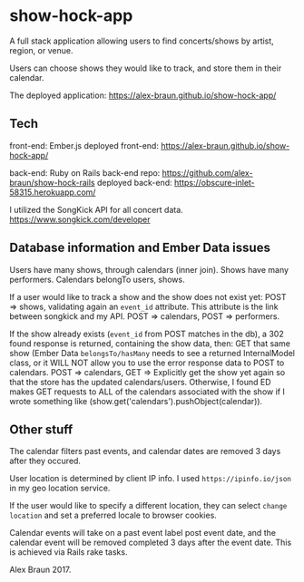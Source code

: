 # show-hock-app

A full stack application allowing users to find concerts/shows by artist, region, or venue.

Users can choose shows they would like to track, and store them in their calendar.

The deployed application:
https://alex-braun.github.io/show-hock-app/

## Tech

front-end: Ember.js
  deployed front-end: https://alex-braun.github.io/show-hock-app/

back-end: Ruby on Rails
  back-end repo: https://github.com/alex-braun/show-hock-rails
  deployed back-end: https://obscure-inlet-58315.herokuapp.com/

I utilized the SongKick API for all concert data.
  https://www.songkick.com/developer

## Database information and Ember Data issues

Users have many shows, through calendars (inner join).
Shows have many performers.
Calendars belongTo users, shows.

If a user would like to track a show and the show does not exist yet:
 POST => shows, validating again an `event_id` attribute.  This attribute is the link between songkick and my API.
 POST => calendars,
 POST => performers.

If the show already exists (`event_id` from POST matches in the db), a 302 found response is returned, containing the show data, then:
 GET that same show (Ember Data `belongsTo/hasMany` needs to see a returned InternalModel class, or it WILL NOT allow you to use the error response data to POST to calendars.
 POST => calendars,
 GET => Explicitly get the show yet again so that the store has the updated calendars/users.  Otherwise, I found ED makes GET requests to ALL of the calendars associated with the show if I wrote something like  (show.get('calendars').pushObject(calendar)).

## Other stuff

The calendar filters past events, and calendar dates are removed 3 days after they occured.

User location is determined by client IP info.  I used `https://ipinfo.io/json` in my geo location service.

If the user would like to specify a different location, they can select `change location` and set a preferred locale to browser cookies.

Calendar events will take on a past event label post event date, and the calendar event will be removed completed 3 days after the event date.  This is achieved via Rails rake tasks.

Alex Braun 2017.
